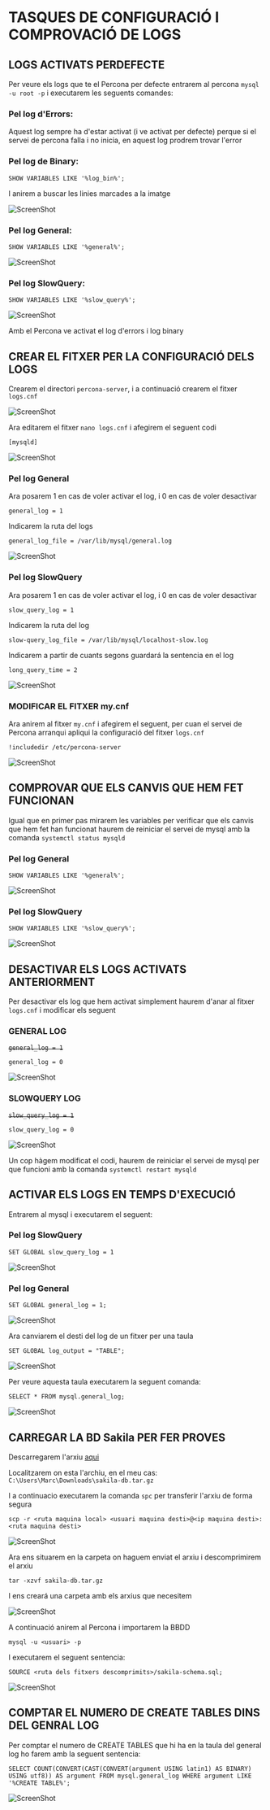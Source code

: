 # TASQUES DE CONFIGURACIÓ I COMPROVACIÓ DE LOGS

## LOGS ACTIVATS PERDEFECTE

Per veure els logs que te el Percona per defecte entrarem al percona `mysql -u root -p` i executarem les seguents comandes:

### Pel log d'Errors:

Aquest log sempre ha d'estar activat (i ve activat per defecte) perque si el servei de percona falla i no inicia, en aquest log prodrem trovar l'error

### Pel log de Binary:

`SHOW VARIABLES LIKE '%log_bin%';`

I anirem a buscar les linies marcades a la imatge

![ScreenShot](imgs/buscarBinary.png)

### Pel log General:

`SHOW VARIABLES LIKE '%general%';`

![ScreenShot](imgs/buscarGeneral.png)

### Pel log SlowQuery:

`SHOW VARIABLES LIKE '%slow_query%';`

![ScreenShot](imgs/buscarSlowQuery.png)

Amb el Percona ve activat el log d'errors i log binary

## CREAR EL FITXER PER LA CONFIGURACIÓ DELS LOGS

Crearem el directori `percona-server`, i a continuació crearem el fitxer `logs.cnf`

![ScreenShot](imgs/crearLogscnf.png)

Ara editarem el fitxer `nano logs.cnf` i afegirem el seguent codi

`[mysqld]`

![ScreenShot](imgs/logsCnf.png)

### Pel log General

Ara posarem 1 en cas de voler activar el log, i 0 en cas de voler desactivar

`general_log = 1`

Indicarem la ruta del logs

`general_log_file = /var/lib/mysql/general.log`

![ScreenShot](imgs/logsGeneral.png)

### Pel log SlowQuery

Ara posarem 1 en cas de voler activar el log, i 0 en cas de voler desactivar

`slow_query_log = 1`

Indicarem la ruta del log

`slow-query_log_file = /var/lib/mysql/localhost-slow.log`

Indicarem a partir de cuants segons guardará la sentencia en el log

`long_query_time = 2`

![ScreenShot](imgs/logsSlowQuery.png)

### MODIFICAR EL FITXER my.cnf

Ara anirem al fitxer `my.cnf` i afegirem el seguent, per cuan el servei de Percona arranqui apliqui la configuració del fitxer `logs.cnf`

`!includedir /etc/percona-server`

![ScreenShot](imgs/includedir.png)

## COMPROVAR QUE ELS CANVIS QUE HEM FET FUNCIONAN

Igual que en primer pas mirarem les variables per verificar que els canvis que hem fet han funcionat haurem de reiniciar el servei de mysql amb la comanda `systemctl status mysqld`

### Pel log General

`SHOW VARIABLES LIKE '%general%';`

![ScreenShot](imgs/buscarGeneral2.png)

### Pel log SlowQuery

`SHOW VARIABLES LIKE '%slow_query%';`

![ScreenShot](imgs/buscarSlowQuery2.png)

## DESACTIVAR ELS LOGS ACTIVATS ANTERIORMENT

Per desactivar els log que hem activat simplement haurem d'anar al fitxer `logs.cnf` i modificar els seguent

### GENERAL LOG

~~`general_log = 1`~~

`general_log = 0`

![ScreenShot](imgs/desactivarGeneral.png)

### SLOWQUERY LOG

~~`slow_query_log = 1`~~

`slow_query_log = 0`

![ScreenShot](imgs/desactivarSlowQuery.png)

Un cop hàgem modificat el codi, haurem de reiniciar el servei de mysql per que funcioni amb la comanda `systemctl restart mysqld`

## ACTIVAR ELS LOGS EN TEMPS D'EXECUCIÓ

Entrarem al mysql i executarem el seguent:

### Pel log SlowQuery

`SET GLOBAL slow_query_log = 1`

![ScreenShot](imgs/setSlowQuery.png)

### Pel log General

`SET GLOBAL general_log = 1;`

![ScreenShot](imgs/setGeneral.png)

Ara canviarem el desti del log de un fitxer per una taula

`SET GLOBAL log_output = "TABLE";`

![ScreenShot](imgs/log_output.png)

Per veure aquesta taula executarem la seguent comanda:

`SELECT * FROM mysql.general_log;`

![ScreenShot](imgs/taulaGeneral.png)

## CARREGAR LA BD Sakila PER FER PROVES

Descarregarem l'arxiu <a href="https://downloads.mysql.com/docs/sakila-db.tar.gz">aqui</a>

Localitzarem on esta l'archiu, en el meu cas: `C:\Users\Marc\Downloads\sakila-db.tar.gz`

I a continuacio executarem la comanda `spc` per transferir l'arxiu de forma segura

`scp -r <ruta maquina local> <usuari maquina desti>@<ip maquina desti>:<ruta maquina desti>`

![ScreenShot](imgs/scp.png)

Ara ens situarem en la carpeta on haguem enviat el arxiu i descomprimirem el arxiu

`tar -xzvf sakila-db.tar.gz`

I ens creará una carpeta amb els arxius que necesitem

![ScreenShot](imgs/descomprimim.png)

A continuació anirem al Percona i importarem la BBDD

`mysql -u <usuari> -p`

I executarem el seguent sentencia:

`SOURCE <ruta dels fitxers descomprimits>/sakila-schema.sql;`

![ScreenShot](imgs/import.png)

## COMPTAR EL NUMERO DE CREATE TABLES DINS DEL GENRAL LOG

Per comptar el numero de CREATE TABLES que hi ha en la taula del general log ho farem amb la seguent sentencia:

```SELECT COUNT(CONVERT(CAST(CONVERT(argument USING latin1) AS BINARY) USING utf8)) AS argument FROM mysql.general_log WHERE argument LIKE '%CREATE TABLE%';```

![ScreenShot](imgs/createTable.png)
